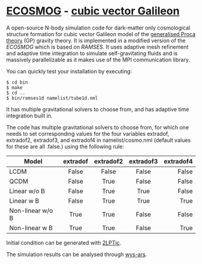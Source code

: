 # [ECOSMOG](https://arxiv.org/abs/1110.1379) - [cubic vector Galileon](https://arxiv.org/abs/2007.03042)

A open-source N-body simulation code for dark-matter only cosmological structure formation for cubic vector Galileon model of the [generalised Proca theory](https://arxiv.org/abs/1402.7026) (GP) gravity theory. It is implemented in a modified version of the _ECOSMOG_ which is based on _RAMSES_. It uses adaptive mesh refinement and adaptive time integration to simulate self-gravitating fluids and is massively parallelizable as it makes use of the MPI communication library.

You can quickly test your installation by executing:
```
$ cd bin
$ make
$ cd ..
$ bin/ramses1d namelist/tube1d.nml
```

It has multiple gravitational solvers to choose from, and has adaptive time integration built in.

The code has multiple gravitational solvers to choose from, for which one needs to set corresponding values for the four variables extradof, extradof2, extradof3, and extradof4 in namelist/cosmo.nml (default values for these are all .false.) using the following rule:

| Model            | extradof  | extradof2  | extradof3  | extradof4  |
| ---------------- | :-------: | :--------: | :--------: | ---------: |
| LCDM             | False     | False      | False      | False      |
| QCDM             | False     | True       | False      | False      |
| Linear     w/o B | False     | True       | True       | False      |
| Linear     w B   | False     | True       | True       | True       |
| Non-linear w/o B | True      | True       | False      | False      |
| Non-linear w B   | True      | True       | False      | True       |

Initial condition can be generated with [2LPTic](https://arxiv.org/abs/astro-ph/0606505).

The simulation results can be analysed through [wys-ars](https://github.com/Christovis/wys-ars).
